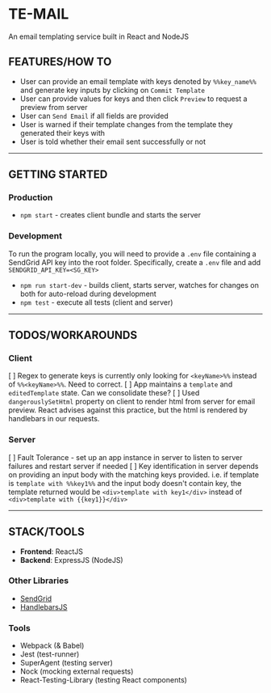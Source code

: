 # TE-MAIL

An email templating service built in React and NodeJS

## FEATURES/HOW TO

- User can provide an email template with keys denoted by `%%key_name%%` and generate key inputs by clicking on `Commit Template`
- User can provide values for keys and then click `Preview` to request a preview from server
- User can `Send Email` if all fields are provided
- User is warned if their template changes from the template they generated their keys with
- User is told whether their email sent successfully or not

---

## GETTING STARTED

### Production

- `npm start` - creates client bundle and starts the server

### Development

To run the program locally, you will need to provide a `.env` file containing a SendGrid API key into the root folder. Specifically, create a `.env` file and add `SENDGRID_API_KEY=<SG_KEY>`

- `npm run start-dev` - builds client, starts server, watches for changes on both for auto-reload during development
- `npm test` - execute all tests (client and server)

---

## TODOS/WORKAROUNDS

### Client

[ ] Regex to generate keys is currently only looking for `<keyName>%%` instead of `%%<keyName>%%`. Need to correct.
[ ] App maintains a `template` and `editedTemplate` state. Can we consolidate these?
[ ] Used `dangerouslySetHtml` property on client to render html from server for email preview. React advises against this practice, but the html is rendered by handlebars in our requests.

### Server

[ ] Fault Tolerance - set up an app instance in server to listen to server failures and restart server if needed
[ ] Key identification in server depends on providing an input body with the matching keys provided. i.e. if template is `template with %%key1%%` and the input body doesn't contain key, the template returned would be `<div>template with key1</div>` instead of `<div>template with {{key1}}</div>`

---

## STACK/TOOLS

- **Frontend**: ReactJS
- **Backend**: ExpressJS (NodeJS)

### Other Libraries

- [SendGrid](https://github.com/sendgrid/sendgrid-nodejs)
- [HandlebarsJS](https://github.com/wycats/handlebars.js/)

### Tools

- Webpack (& Babel)
- Jest (test-runner)
- SuperAgent (testing server)
- Nock (mocking external requests)
- React-Testing-Library (testing React components)
